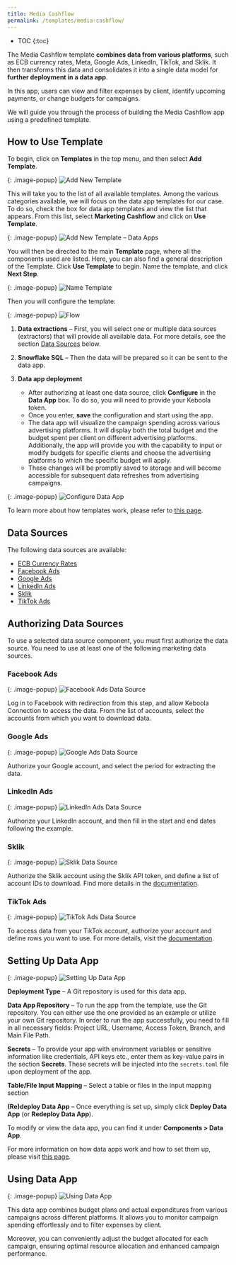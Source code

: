 ```yaml
---
title: Media Cashflow
permalink: /templates/media-cashflow/
---
```


* TOC
{:toc}

The Media Cashflow template **combines data from various platforms**, such as ECB currency rates, Meta, Google Ads, LinkedIn, TikTok, and Sklik. 
It then transforms this data and consolidates it into a single data model for **further deployment in a data app**. 

In this app, users can view and filter expenses by client, identify upcoming payments, or change budgets for campaigns.

We will guide you through the process of building the Media Cashflow app using a predefined template. 

## How to Use Template
To begin, click on **Templates** in the top menu, and then select **Add Template**.

{: .image-popup}
![Add New Template](/templates/media-cashflow/add-template.png)

This will take you to the list of all available templates. Among the various categories available, we will focus on the data app templates for our case. 
To do so, check the box for data app templates and view the list that appears. From this list, select **Marketing Cashflow** and click on **Use Template**.

{: .image-popup}
![Add New Template – Data Apps](/templates/media-cashflow/new-template-data-apps.png)

You will then be directed to the main **Template** page, where all the components used are listed. Here, you can also find a general description of the Template. 
Click **Use Template** to begin. Name the template, and click **Next Step**.

{: .image-popup}
![Name Template](/templates/media-cashflow/name-template.png)

Then you will configure the template:

{: .image-popup}
![Flow](/templates/media-cashflow/flow.png)

1. **Data extractions** – First, you will select one or multiple data sources (extractors) that will provide all available data.
For more details, see the section [Data Sources](/templates/media-cashflow/#data-sources) below.

2. **Snowflake SQL** – Then the data will be prepared so it can be sent to the data app.

3. **Data app deployment**
   - After authorizing at least one data source, click **Configure** in the **Data App** box. To do so, you will need to provide your Keboola token.
   - Once you enter, **save** the configuration and start using the app.
   - The data app will visualize the campaign spending across various advertising platforms. It will display both the total budget and the budget spent per client on different advertising platforms. Additionally, the app will provide you with the capability to input or modify budgets for specific clients and choose the advertising platforms to which the specific budget will apply.
   - These changes will be promptly saved to storage and will become accessible for subsequent data refreshes from advertising campaigns.
   
{: .image-popup}
![Configure Data App](/templates/media-cashflow/configure-data-app.png)

To learn more about how templates work, please refer to [this page](https://help.keboola.com/templates/).

## Data Sources
The following data sources are available:

- [ECB Currency Rates](https://fixer.io/documentation)
- [Facebook Ads](https://www.facebook.com/business/)
- [Google Ads](https://ads.google.com/)
- [LinkedIn Ads](https://business.linkedin.com/marketing-solutions/)
- [Sklik](https://www.sklik.cz/)
- [TikTok Ads](https://business-api.tiktok.com/portal/docs?id=1740302848100353)

## Authorizing Data Sources
To use a selected data source component, you must first authorize the data source. You need to use at least one of the following marketing data sources.

### Facebook Ads

{: .image-popup}
![Facebook Ads Data Source](/templates/media-cashflow/fb-ads-source.png)

Log in to Facebook with redirection from this step, and allow Keboola Connection to access the data.
From the list of accounts, select the accounts from which you want to download data.

### Google Ads

{: .image-popup}
![Google Ads Data Source](/templates/media-cashflow/google-ads-source.png)

Authorize your Google account, and select the period for extracting the data.

### LinkedIn Ads

{: .image-popup}
![LinkedIn Ads Data Source](/templates/media-cashflow/linkedin-ads-source.png)

Authorize your LinkedIn account, and then fill in the start and end dates following the example.

### Sklik

{: .image-popup}
![Sklik Data Source](/templates/media-cashflow/sklik-source.png)

Authorize the Sklik account using the Sklik API token, and define a list of account IDs to download. Find more details in the [documentation](https://help.keboola.com/components/extractors/marketing-sales/sklik/). 

### TikTok Ads

{: .image-popup}
![TikTok Ads Data Source](/templates/media-cashflow/tiktok-ads-source.png)

To access data from your TikTok account, authorize your account and define rows you want to use. For more details, visit the [documentation](https://bitbucket.org/kds_consulting_team/kds-team.ex-tiktok-ads/src/master/README.md). 

## Setting Up Data App

{: .image-popup}
![Setting Up Data App](/templates/media-cashflow/setting-up-app.png)

**Deployment Type** – A Git repository is used for this data app.

**Data App Repository** – To run the app from the template, use the Git repository. You can either use the one provided as an example 
or utilize your own Git repository. In order to run the app successfully, you need to fill in all necessary fields: Project URL, Username, Access Token, Branch, and Main File Path. 

**Secrets** – To provide your app with environment variables or sensitive information like credentials, API keys etc., enter them as key-value pairs in the section **Secrets**. These secrets will be injected into the `secrets.toml` file upon deployment of the app.

**Table/File Input Mapping** – Select a table or files in the input mapping section

**(Re)deploy Data App** – Once everything is set up, simply click **Deploy Data App** (or **Redeploy Data App**).

To modify or view the data app, you can find it under **Components > Data App**. 

For more information on how data apps work and how to set them up, please visit [this page](https://help.keboola.com/components/data-apps/).

## Using Data App

{: .image-popup}
![Using Data App](/templates/media-cashflow/using-data-app.png)

This data app combines budget plans and actual expenditures from various campaigns across different platforms. 
It allows you to monitor campaign spending effortlessly and to filter expenses by client. 

Moreover, you can conveniently adjust the budget allocated for each campaign, ensuring optimal resource allocation and enhanced campaign performance.
